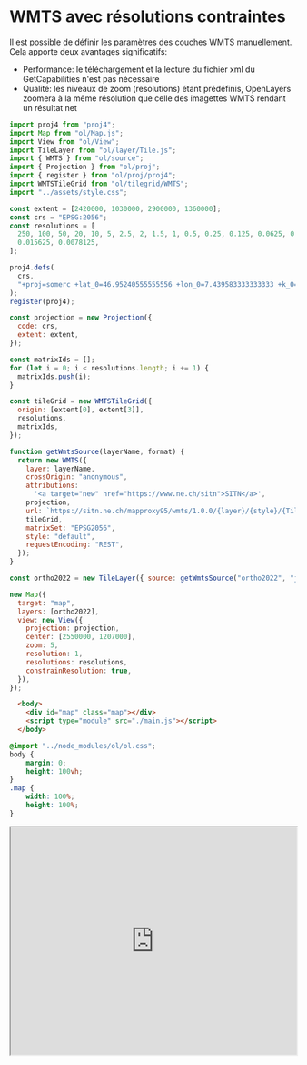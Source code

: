 # WMTS avec résolutions contraintes

Il est possible de définir les paramètres des couches WMTS manuellement. Cela apporte deux avantages significatifs:
- Performance: le téléchargement et la lecture du fichier xml du GetCapabilities n'est pas nécessaire
- Qualité: les niveaux de zoom (resolutions) étant prédéfinis, OpenLayers zoomera à la même résolution que celle des imagettes WMTS rendant un résultat net

```js title="/main.js"
import proj4 from "proj4";
import Map from "ol/Map.js";
import View from "ol/View";
import TileLayer from "ol/layer/Tile.js";
import { WMTS } from "ol/source";
import { Projection } from "ol/proj";
import { register } from "ol/proj/proj4";
import WMTSTileGrid from "ol/tilegrid/WMTS";
import "../assets/style.css";

const extent = [2420000, 1030000, 2900000, 1360000];
const crs = "EPSG:2056";
const resolutions = [
  250, 100, 50, 20, 10, 5, 2.5, 2, 1.5, 1, 0.5, 0.25, 0.125, 0.0625, 0.03125,
  0.015625, 0.0078125,
];

proj4.defs(
  crs,
  "+proj=somerc +lat_0=46.95240555555556 +lon_0=7.439583333333333 +k_0=1 +x_0=2600000 +y_0=1200000 +ellps=bessel +towgs84=674.374,15.056,405.346,0,0,0,0 +units=m +no_defs",
);
register(proj4);

const projection = new Projection({
  code: crs,
  extent: extent,
});

const matrixIds = [];
for (let i = 0; i < resolutions.length; i += 1) {
  matrixIds.push(i);
}

const tileGrid = new WMTSTileGrid({
  origin: [extent[0], extent[3]],
  resolutions,
  matrixIds,
});

function getWmtsSource(layerName, format) {
  return new WMTS({
    layer: layerName,
    crossOrigin: "anonymous",
    attributions:
      '<a target="new" href="https://www.ne.ch/sitn">SITN</a>',
    projection,
    url: `https://sitn.ne.ch/mapproxy95/wmts/1.0.0/{layer}/{style}/{TileMatrixSet}/{TileMatrix}/{TileRow}/{TileCol}.${format}`,
    tileGrid,
    matrixSet: "EPSG2056",
    style: "default",
    requestEncoding: "REST",
  });
}

const ortho2022 = new TileLayer({ source: getWmtsSource("ortho2022", "jpeg") });

new Map({
  target: "map",
  layers: [ortho2022],
  view: new View({
    projection: projection,
    center: [2550000, 1207000],
    zoom: 5,
    resolution: 1,
    resolutions: resolutions,
    constrainResolution: true,
  }),
});
```

```html title="/index.html"
  <body>
    <div id="map" class="map"></div>
    <script type="module" src="./main.js"></script>
  </body>
```

```css title="/style.css"
@import "../node_modules/ol/ol.css";
body {
    margin: 0;
    height: 100vh;
}
.map {
    width: 100%;
    height: 100%;
}
```

<iframe
  width="100%"
  height="400px"
  src="https://sitn.ne.ch/services/examples/wmts-getcapabilities/demo.html">
</iframe>
